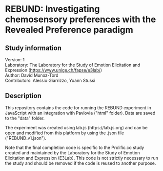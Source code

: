 # REBUND: Investigating chemosensory preferences with the Revealed Preference paradigm

## Study information

Version: 1<br>
Laboratory: The Laboratory for the Study of Emotion Elicitation and Expression (https://www.unige.ch/fapse/e3lab/)<br>
Author: David Munoz-Tord<br>
Contributors: Alessio Giarrizzo, Yoann Stussi<br>

## Description

<p>This repository contains the code for running the REBUND experiment in JavaScript with an integration with Pavlovia ("html" folder). Data are saved to the "data" folder.</p>

<p>The experiment was created using lab.js (https://lab.js.org) and can be open and modified from this platform by using the .json file ("REBUND_v1.json").</p>

<p>Note that the final completion code is specific to the Prolific.co study created and maintained by the Laboratory for the Study of Emotion Elicitation and Expression (E3Lab). This code is not strictly necessary to run the study and should be removed if the code is reused to another purpose.</p>
